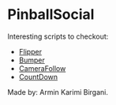 # PinballSocial

Interesting scripts to checkout:
- [Flipper](https://github.com/DasArmin/PinballSocial/blob/master/Assets/Scripts/Pinball%20Machine/Flipper.cs)
- [Bumper](https://github.com/DasArmin/PinballSocial/blob/master/Assets/Scripts/Pinball%20Machine/Bumper.cs)
- [CameraFollow](https://github.com/DasArmin/PinballSocial/blob/master/Assets/Scripts/Camera/CameraFollow.cs)
- [CountDown](https://github.com/DasArmin/PinballSocial/blob/master/Assets/Scripts/UI/CountDown.cs)

Made by: Armin Karimi Birgani.